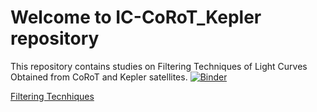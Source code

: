 # Welcome to IC-CoRoT_Kepler repository
 
This repository contains studies on Filtering Techniques of Light Curves Obtained from CoRoT and Kepler satellites.
[![Binder](https://mybinder.org/badge_logo.svg)](https://mybinder.org/v2/gh/Guilherme-SSB/IC-CoRoT_Kepler/HEAD)



[Filtering Tecnhiques](https://filtering-techniques.readthedocs.io/en/latest/)
